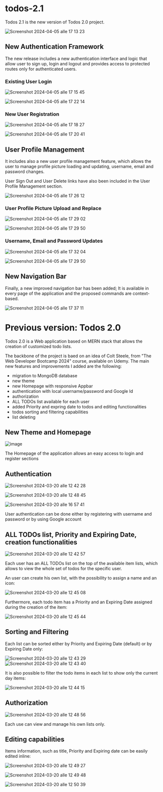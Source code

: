# todos-2.1
Todos 2.1 is the new version of Todos 2.0 project.

![Screenshot 2024-04-05 alle 17 13 23](https://github.com/gianmarioiamoni/todos-2.1/assets/113024091/debdc63e-a642-4780-ad45-9b824162cc0d)

## New Authentication Framework
The new release includes a new authentication interface and logic that allow user to sign up, login and logout and provides access to protected routes only for authenticated users.


### Existing User Login

![Screenshot 2024-04-05 alle 17 15 45](https://github.com/gianmarioiamoni/todos-2.1/assets/113024091/546e7d37-66a8-415a-8415-c3d010aa06db)

![Screenshot 2024-04-05 alle 17 22 14](https://github.com/gianmarioiamoni/todos-2.1/assets/113024091/af83298f-9b1f-43b1-bcc2-ae82d52e8969)


### New User Registration

![Screenshot 2024-04-05 alle 17 18 27](https://github.com/gianmarioiamoni/todos-2.1/assets/113024091/93975630-31e5-4ee4-ad06-636d7a9f226b)

![Screenshot 2024-04-05 alle 17 20 41](https://github.com/gianmarioiamoni/todos-2.1/assets/113024091/85c933be-7f61-4089-a128-a8f9fd5c5c4d)


## User Profile Management
It includes also a new user profile management feature, which allows the user to manage profile picture loading and updating, username, email and password changes.

User Sign Out and User Delete links have also been included in the User Profile Management section.


![Screenshot 2024-04-05 alle 17 26 12](https://github.com/gianmarioiamoni/todos-2.1/assets/113024091/6e9f2623-40fc-46da-93a0-c5fb994f1ed5)

### User Profile Picture Upload and Replace

![Screenshot 2024-04-05 alle 17 29 02](https://github.com/gianmarioiamoni/todos-2.1/assets/113024091/34f6bec1-f5ec-4714-b3d3-1bc085970fd2)

![Screenshot 2024-04-05 alle 17 29 50](https://github.com/gianmarioiamoni/todos-2.1/assets/113024091/0ccf1d14-6e19-4692-ae25-04dd87e0fef4)


### Username, Email and Password Updates

![Screenshot 2024-04-05 alle 17 32 04](https://github.com/gianmarioiamoni/todos-2.1/assets/113024091/f091d914-33c3-427b-b9c0-15231b6d516f)

![Screenshot 2024-04-05 alle 17 29 50](https://github.com/gianmarioiamoni/todos-2.1/assets/113024091/7f996771-cb19-47ff-b3f2-9fab1779ac12)


## New Navigation Bar
Finally, a new improved navigation bar has been added; It is available in every page of the application and the proposed commands are context-based.

![Screenshot 2024-04-05 alle 17 37 11](https://github.com/gianmarioiamoni/todos-2.1/assets/113024091/b3f43881-9f76-4b1b-90e6-8071bc1ebbe8)


# Previous version: Todos 2.0
Todos 2.0 is a Web application based on MERN stack that allows the creation of customized todo lists.

The backbone of the project is baed on an idea of Colt Steele, from "The Web Developer Bootcamp 2024" course, available on Udemy.
The main new features and improvements I added are the following:
- migration to MongoDB database
- new theme
- new Homepage with responsive Appbar
- authentication with local username/password and Google Id
- authorization
- ALL TODOs list available for each user
- added Priority and expring date to todos and editing functionalities
- todos sorting and filtering capabilities
- list deleting


## New Theme and Homepage

![image](https://github.com/gianmarioiamoni/todos-2.0/assets/113024091/117b6a19-1fc2-4419-84b0-90dc7e62ecbf)

The Homepage of the application allows an easy access to login and register sections


## Authentication

![Screenshot 2024-03-20 alle 12 42 28](https://github.com/gianmarioiamoni/todos-2.0/assets/113024091/f34b5bfa-f207-4383-b4f3-df565324b857)

![Screenshot 2024-03-20 alle 12 48 45](https://github.com/gianmarioiamoni/todos-2.0/assets/113024091/36026d8c-3ec3-42d9-82c7-d024cdde6234)

![Screenshot 2024-03-20 alle 16 57 41](https://github.com/gianmarioiamoni/todos-2.0/assets/113024091/68b0a964-bf92-4da6-9e0e-df943044fc45)


User authentication can be done either by registering with username and password or by using Google account


## ALL TODOs list, Priority and Expiring Date, creation functionalities

![Screenshot 2024-03-20 alle 12 42 57](https://github.com/gianmarioiamoni/todos-2.0/assets/113024091/e7317e38-4570-4df2-8e09-1aca5a670fe4)

Each user has an ALL TODOs list on the top of the available item lists, which allows to view the whole set of todos for the specific user.

An user can create his own list, with the possibility to assign a name and an icon:

![Screenshot 2024-03-20 alle 12 45 08](https://github.com/gianmarioiamoni/todos-2.0/assets/113024091/ce5e7b7c-0b6a-4e27-95e8-9bcda0364931)

Furthermore, each todo item has a Priority and an Expiring Date assigned during the creation of the item:

![Screenshot 2024-03-20 alle 12 45 44](https://github.com/gianmarioiamoni/todos-2.0/assets/113024091/a607ee94-e582-45a7-bdf4-afe1ce03a889)


## Sorting and Filtering

Each list can be sorted either by Priority and Expiring Date (default) or by Expiring Date only:

![Screenshot 2024-03-20 alle 12 43 29](https://github.com/gianmarioiamoni/todos-2.0/assets/113024091/00b0b58b-9835-4772-9c7c-67ac07a1ac18)
![Screenshot 2024-03-20 alle 12 43 40](https://github.com/gianmarioiamoni/todos-2.0/assets/113024091/c061600f-c2ca-4204-85d2-eabffa99d48a)


It is also possible to filter the todo items in each list to show only the current day items:

![Screenshot 2024-03-20 alle 12 44 15](https://github.com/gianmarioiamoni/todos-2.0/assets/113024091/0926afe9-7d65-47ff-ac8c-502dc6307cd9)


## Authorization 

![Screenshot 2024-03-20 alle 12 48 56](https://github.com/gianmarioiamoni/todos-2.0/assets/113024091/0a9c571d-0d1b-4350-931c-bc5e06207508)

Each use can view and manage his own lists only.


## Editing capabilities

Items information, such as title, Priority and Expiring date can be easily edited inline:

![Screenshot 2024-03-20 alle 12 49 27](https://github.com/gianmarioiamoni/todos-2.0/assets/113024091/a085bc99-7035-4baa-94f6-eb04cb1f431f)

![Screenshot 2024-03-20 alle 12 49 48](https://github.com/gianmarioiamoni/todos-2.0/assets/113024091/193bf4fb-e8b0-4039-89f5-fbab9d4e9a90)

![Screenshot 2024-03-20 alle 12 50 39](https://github.com/gianmarioiamoni/todos-2.0/assets/113024091/5c728cd0-85c7-48b7-874c-6fe1a4e539a6)











  


